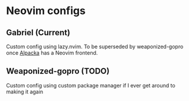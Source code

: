 # Neovim configs

## Gabriel (Current)

Custom config using lazy.nvim. To be superseded by weaponized-gopro once [Alpacka](https://github.com/nyoom-engineering/alpacka) has a Neovim frontend.

## Weaponized-gopro (TODO)

Custom config using custom package manager if I ever get around to making it again
